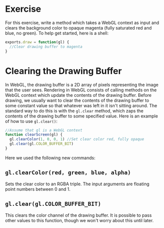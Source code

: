 # Exercise
For this exercise, write a method which takes a WebGL context as input and clears the background color to opaque magenta (fully saturated red and blue, no green).  To help get started, here is a shell:

```javascript
exports.draw = function(gl) {
  //Clear drawing buffer to magenta
}
```

# Clearing the Drawing Buffer

In WebGL, the drawing buffer is a 2D array of pixels representing the image that the user sees. Rendering in WebGL consists of calling methods on the WebGL context which update the contents of the drawing buffer.  Before drawing, we usually want to clear the contents of the drawing buffer to some constant value so that whatever was left in it isn't sitting around.  The standard way to do this is with the `gl.clear` method, which zaps the contents of the drawing buffer to some specified value.  Here is an example of how to use `gl.clear()`:

```javascript
//Assume that gl is a WebGL context
function clearScreen(gl) {
  gl.clearColor(1, 0, 0, 1) //Set clear color red, fully opaque
  gl.clear(gl.COLOR_BUFFER_BIT)
}
```

Here we used the following new commands:

## `gl.clearColor(red, green, blue, alpha)`
Sets the clear color to an RGBA triple.  The input arguments are floating point numbers between 0 and 1.

## `gl.clear(gl.COLOR_BUFFER_BIT)`
This clears the color channel of the drawing buffer.  It is possible to pass other values to this function, though we won't worry about this until later.
